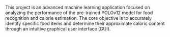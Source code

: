 This project is an advanced machine learning application focused on analyzing the performance of the pre-trained YOLOv12 model for food recognition and calorie estimation. The core objective is to accurately identify specific food items and determine their approximate caloric content through an intuitive graphical user interface (GUI).

